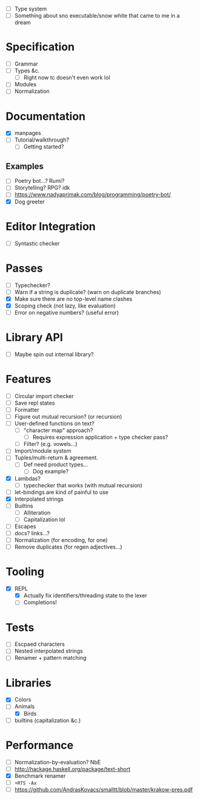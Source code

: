- [ ] Type system
- [ ] Something about sno executable/snow white that came to me in a dream
# Specification
- [ ] Grammar
- [ ] Types &c.
  - [ ] Right now tc doesn't even work lol
- [ ] Modules
- [ ] Normalization
# Documentation
- [x] manpages
- [ ] Tutorial/walkthrough?
  - [ ] Getting started?
## Examples
- [ ] Poetry bot...? Rumi?
- [ ] Storytelling? RPG? idk
- [ ] https://www.nadyaprimak.com/blog/programming/poetry-bot/
- [x] Dog greeter
# Editor Integration
- [ ] Syntastic checker
# Passes
- [ ] Typechecker?
- [ ] Warn if a string is duplicate? (warn on duplicate branches)
- [x] Make sure there are no top-level name clashes
- [x] Scoping check (not lazy, like evaluation)
- [ ] Error on negative numbers? (useful error)
# Library API
- [ ] Maybe spin out internal library?
# Features
- [ ] Circular import checker
- [ ] Save repl states
- [ ] Formatter
- [ ] Figure out mutual recursion? (or recursion)
- [ ] User-defined functions on text?
  - [ ] "character map" approach?
    - [ ] Requires expression application + type checker pass?
  - [ ] Filter? (e.g. vowels...)
- [ ] Import/module system
- [ ] Tuples/multi-return & agreement.
  - [ ] Def need product types...
    - [ ] Dog example?
- [x] Lambdas?
  - [ ] typechecker that works (with mutual recursion)
- [ ] let-bindings are kind of painful to use
- [x] Interpolated strings
- [ ] Builtins
  - [ ] Alliteration
  - [ ] Capitalization lol
- [ ] Escapes
- [ ] docs? links...?
- [ ] Normalization (for encoding, for one)
- [ ] Remove duplicates (for regen adjectives...)
# Tooling
- [x] REPL
  - [x] Actually fix identifiers/threading state to the lexer
  - [ ] Completions!
# Tests
- [ ] Escpaed characters
- [ ] Nested interpolated strings
- [ ] Renamer + pattern matching
# Libraries
- [x] Colors
- [ ] Animals
  - [x] Birds
- [ ] builtins (capitalization &c.)
# Performance
- [ ] Normalization-by-evaluation? NbE
- [ ] http://hackage.haskell.org/package/text-short
- [x] Benchmark renamer
- [ ] `+RTS -Ax`
- [ ] https://github.com/AndrasKovacs/smalltt/blob/master/krakow-pres.pdf
